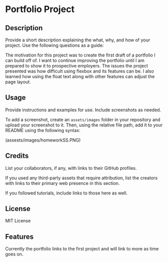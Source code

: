 # Portfolio Project


## Description

Provide a short description explaining the what, why, and how of your project. Use the following questions as a guide:

The motivation for this project was to create the first draft of a portfolio I can build off of.  I want to continue improving the portfolio until I am prepared to show it to prospective employers.
The issues the project presented was how difficult using flexbox and its features can be.  I also learned how using the float text along with other features can adjust the page layout.


## Usage

Provide instructions and examples for use. Include screenshots as needed.

To add a screenshot, create an `assets/images` folder in your repository and upload your screenshot to it. Then, using the relative file path, add it to your README using the following syntax:

(assests/images/homeworkSS.PNG)

## Credits

List your collaborators, if any, with links to their GitHub profiles.

If you used any third-party assets that require attribution, list the creators with links to their primary web presence in this section.

If you followed tutorials, include links to those here as well.

## License

MIT License

## Features

Currently the portfolio links to the first project and will link to more as time goes on.

